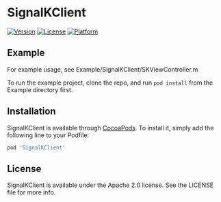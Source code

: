 # SignalKClient

[![Version](https://img.shields.io/cocoapods/v/SignalKClient.svg?style=flat)](https://cocoapods.org/pods/SignalKClient)
[![License](https://img.shields.io/cocoapods/l/SignalKClient.svg?style=flat)](https://cocoapods.org/pods/SignalKClient)
[![Platform](https://img.shields.io/cocoapods/p/SignalKClient.svg?style=flat)](https://cocoapods.org/pods/SignalKClient)

## Example

For example usage, see Example/SignalKClient/SKViewController.m

To run the example project, clone the repo, and run `pod install` from the Example directory first.

## Installation

SignalKClient is available through [CocoaPods](https://cocoapods.org). To install
it, simply add the following line to your Podfile:

```ruby
pod 'SignalKClient'
```

## License

SignalKClient is available under the Apache 2.0 license. See the LICENSE file for more info.
